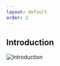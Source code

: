 ```yaml
---
layout: default
order: 2
---
```


## Introduction

![Introduction]({{site.baseurl}}/introduction/images/image.jpg)

